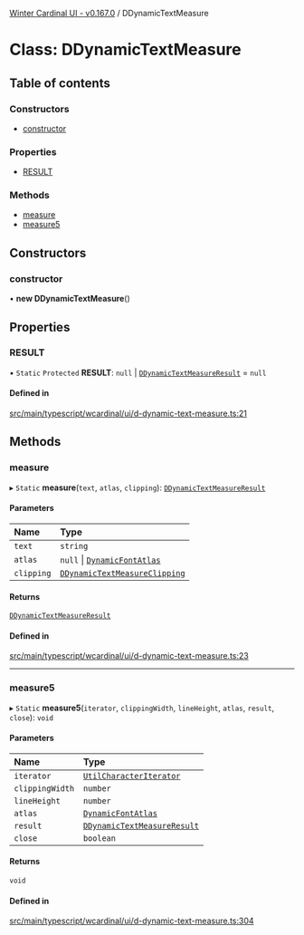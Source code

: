 [Winter Cardinal UI - v0.167.0](../index.md) / DDynamicTextMeasure

# Class: DDynamicTextMeasure

## Table of contents

### Constructors

- [constructor](DDynamicTextMeasure.md#constructor)

### Properties

- [RESULT](DDynamicTextMeasure.md#result)

### Methods

- [measure](DDynamicTextMeasure.md#measure)
- [measure5](DDynamicTextMeasure.md#measure5)

## Constructors

### constructor

• **new DDynamicTextMeasure**()

## Properties

### RESULT

▪ `Static` `Protected` **RESULT**: ``null`` \| [`DDynamicTextMeasureResult`](DDynamicTextMeasureResult.md) = `null`

#### Defined in

[src/main/typescript/wcardinal/ui/d-dynamic-text-measure.ts:21](https://github.com/winter-cardinal/winter-cardinal-ui/blob/v0.167.0/src/main/typescript/wcardinal/ui/d-dynamic-text-measure.ts#L21)

## Methods

### measure

▸ `Static` **measure**(`text`, `atlas`, `clipping`): [`DDynamicTextMeasureResult`](DDynamicTextMeasureResult.md)

#### Parameters

| Name | Type |
| :------ | :------ |
| `text` | `string` |
| `atlas` | ``null`` \| [`DynamicFontAtlas`](DynamicFontAtlas.md) |
| `clipping` | [`DDynamicTextMeasureClipping`](../interfaces/DDynamicTextMeasureClipping.md) |

#### Returns

[`DDynamicTextMeasureResult`](DDynamicTextMeasureResult.md)

#### Defined in

[src/main/typescript/wcardinal/ui/d-dynamic-text-measure.ts:23](https://github.com/winter-cardinal/winter-cardinal-ui/blob/v0.167.0/src/main/typescript/wcardinal/ui/d-dynamic-text-measure.ts#L23)

___

### measure5

▸ `Static` **measure5**(`iterator`, `clippingWidth`, `lineHeight`, `atlas`, `result`, `close`): `void`

#### Parameters

| Name | Type |
| :------ | :------ |
| `iterator` | [`UtilCharacterIterator`](UtilCharacterIterator.md) |
| `clippingWidth` | `number` |
| `lineHeight` | `number` |
| `atlas` | [`DynamicFontAtlas`](DynamicFontAtlas.md) |
| `result` | [`DDynamicTextMeasureResult`](DDynamicTextMeasureResult.md) |
| `close` | `boolean` |

#### Returns

`void`

#### Defined in

[src/main/typescript/wcardinal/ui/d-dynamic-text-measure.ts:304](https://github.com/winter-cardinal/winter-cardinal-ui/blob/v0.167.0/src/main/typescript/wcardinal/ui/d-dynamic-text-measure.ts#L304)
